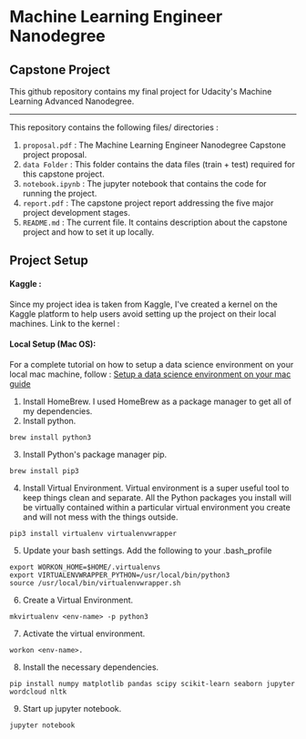 # Machine Learning Engineer Nanodegree
## Capstone Project
This github repository contains my final project for Udacity's Machine Learning Advanced Nanodegree.

<hr>

This repository contains the following files/ directories :

1. `proposal.pdf` : The Machine Learning Engineer Nanodegree Capstone project proposal.
2. `data Folder` : This folder contains the data files (train + test) required for this capstone project.
3. `notebook.ipynb` : The jupyter notebook that contains the code for running the project.
4. `report.pdf` : The capstone project report addressing the five major project development stages.
5. `README.md` : The current file. It contains description about the capstone project and how to set it up locally.

## Project Setup
#### Kaggle : 
Since my project idea is taken from Kaggle, I've created a kernel on the Kaggle platform to help users avoid setting up the project on their local machines. Link to the kernel : 

#### Local Setup (Mac OS):
For a complete tutorial on how to setup a data science environment on your local mac machine, follow :
[Setup a data science environment on your mac guide](https://medium.com/@arunponnusamy/setting-up-deep-learning-environment-the-easy-way-on-macos-high-sierra-f1b6331ffc40)

1. Install HomeBrew. I used HomeBrew as a package manager to get all of my dependencies.
2. Install python.
```
brew install python3
```
3. Install Python's package manager pip.
```
brew install pip3
```
4. Install Virtual Environment. Virtual environment is a super useful tool to keep things clean and separate. All the Python packages you install will be virtually contained within a particular virtual environment you create and will not mess with the things outside. 
```
pip3 install virtualenv virtualenvwrapper
```
5. Update your bash settings. Add the following to your .bash_profile
```
export WORKON_HOME=$HOME/.virtualenvs
export VIRTUALENVWRAPPER_PYTHON=/usr/local/bin/python3
source /usr/local/bin/virtualenvwrapper.sh
```
6. Create a Virtual Environment.
```
mkvirtualenv <env-name> -p python3
```
7. Activate the virtual environment.
```
workon <env-name>.
```
8. Install the necessary dependencies.
```
pip install numpy matplotlib pandas scipy scikit-learn seaborn jupyter wordcloud nltk
```
9. Start up jupyter notebook.
```
jupyter notebook
```













